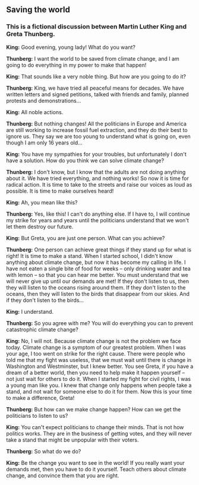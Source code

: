 ## Saving the world
### This is a fictional discussion between Martin Luther King and Greta Thunberg.
**King:** Good evening, young lady! What do you want?

**Thunberg:** I want the world to be saved from climate change, and I am going to do everything in my power to make that happen!

**King:** That sounds like a very noble thing. But how are you going to do it?

**Thunberg:** King, we have tried all peaceful means for decades. We have written letters and signed petitions, talked with friends and family, planned protests and demonstrations…

**King:** All noble actions.

**Thunberg:** But nothing changes! All the politicians in Europe and America are still working to increase fossil fuel extraction, and they do their best to ignore us. They say we are too young to understand what is going on, even though I am only 16 years old…

**King:** You have my sympathies for your troubles, but unfortunately I don't have a solution. How do you think we can solve climate change?

**Thunberg:** I don't know, but I know that the adults are not doing anything about it. We have tried everything, and nothing works! So now it is time for radical action. It is time to take to the streets and raise our voices as loud as possible. It is time to make ourselves heard!

**King:** Ah, you mean like this?

**Thunberg:** Yes, like this! I can't do anything else. If I have to, I will continue my strike for years and years until the politicians understand that we won't let them destroy our future.

**King:** But Greta, you are just one person. What can you achieve?

**Thunberg:** One person can achieve great things if they stand up for what is right! It is time to make a stand. When I started school, I didn't know anything about climate change, but now it has become my calling in life. I have not eaten a single bite of food for weeks – only drinking water and tea with lemon – so that you can hear me better. You must understand that we will never give up until our demands are met! If they don't listen to us, then they will listen to the oceans rising around them. If they don't listen to the oceans, then they will listen to the birds that disappear from our skies. And if they don't listen to the birds…

**King:** I understand.

**Thunberg:** So you agree with me? You will do everything you can to prevent catastrophic climate change?

**King:** No, I will not. Because climate change is not the problem we face today. Climate change is a symptom of our greatest problem.
When I was your age, I too went on strike for the right cause. There were people who told me that my fight was useless, that we must wait until there is change in Washington and Westminster, but I knew better. You see Greta, if you have a dream of a better world, then you need to help make it happen yourself – not just wait for others to do it.
When I started my fight for civil rights, I was a young man like you. I knew that change only happens when people take a stand, and not wait for someone else to do it for them. Now this is your time to make a difference, Greta!

**Thunberg:** But how can we make change happen? How can we get the politicians to listen to us?

**King:** You can't expect politicians to change their minds. That is not how politics works. They are in the business of getting votes, and they will never take a stand that might be unpopular with their voters.

**Thunberg:** So what do we do?

**King:** Be the change you want to see in the world! If you really want your demands met, then you have to do it yourself. Teach others about climate change, and convince them that you are right.
